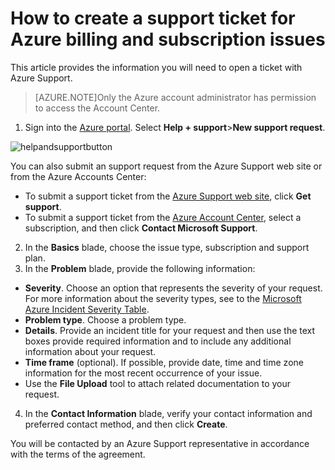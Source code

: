 <properties
	pageTitle="How to Create a Support Ticket for Azure Billing and Subscription Issues | Microsoft Azure"
	description="Describes How to Create a Support Ticket for Azure Billing and Subscription Issues"
	services="billing"
	documentationCenter=""
	authors="genlin"
	manager="mbaldwin"
	editor="na"
	tags="billing"
	/>

<tags
	ms.service="billing"
	ms.workload="na"
	ms.tgt_pltfrm="na"
	ms.devlang="na"
	ms.topic="article"
	ms.date="03/02/2016"
	ms.author="genli"/>

# How to create a support ticket for Azure billing and subscription issues

This article provides the information you will need to open a ticket with Azure Support.

>[AZURE.NOTE]Only the Azure account administrator has permission to access the Account Center.

1. Sign into the [Azure portal](https://portal.azure.com/). Select **Help + support**>**New support request**.

 ![helpandsupportbutton](./media/billing-how-to-create-billing-support-ticket/helpandsupport.png)

 You can also submit an support request from the Azure Support web site or from the Azure Accounts Center:

 * To submit a support ticket from the [Azure Support web site](https://azure.microsoft.com/support/options/), click **Get support**.
 * To submit a support ticket from the [Azure Account Center](https://account.windowsazure.com/Subscriptions), select a subscription, and then click **Contact Microsoft Support**.

2. In the **Basics** blade, choose the issue type, subscription and support plan.
3. In the **Problem** blade, provide the following information:

 * **Severity**. Choose an option that represents the severity of your request. For more information about the severity types, see to the [Microsoft Azure Incident Severity Table](http://support.microsoft.com/gp/AzureSevDetails).
 * **Problem type**. Choose a problem type.
 * **Details**. Provide an incident title for your request and then use the text boxes provide required information and to include any additional information about your request.
 * **Time frame** (optional). If possible, provide date, time and time zone information for the most recent occurrence of your issue.
 * Use the **File Upload** tool to attach related documentation to your request.
4. In the **Contact Information** blade, verify your contact information and preferred contact method, and then click **Create**.

You will be contacted by an Azure Support representative in accordance with the terms of the agreement.
